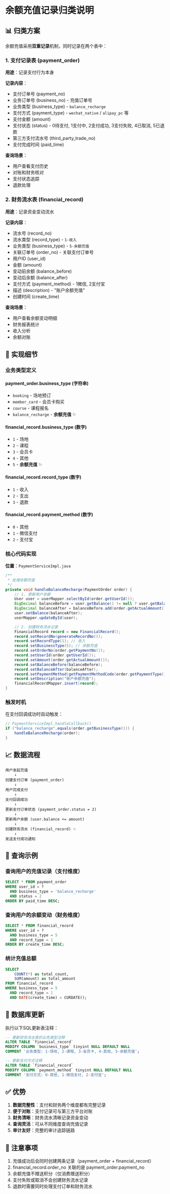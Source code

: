 # 余额充值记录归类说明

## 📊 归类方案

余额充值采用**双重记录**机制，同时记录在两个表中：

### 1. 支付记录表 (payment_order)
**用途**：记录支付行为本身

**记录内容**：
- 支付订单号 (payment_no)
- 业务订单号 (business_no) - 充值订单号
- 业务类型 (business_type) - `balance_recharge`
- 支付方式 (payment_type) - `wechat_native` / `alipay_pc` 等
- 支付金额 (amount)
- 支付状态 (status) - 0待支付, 1支付中, 2支付成功, 3支付失败, 4已取消, 5已退款
- 第三方支付流水号 (third_party_trade_no)
- 支付完成时间 (paid_time)

**查询场景**：
- 用户查看支付历史
- 对账和财务核对
- 支付状态追踪
- 退款处理

### 2. 财务流水表 (financial_record)
**用途**：记录资金变动流水

**记录内容**：
- 流水号 (record_no)
- 流水类型 (record_type) - `1-收入`
- 业务类型 (business_type) - `5-余额充值`
- 关联订单号 (order_no) - 关联支付订单号
- 用户ID (user_id)
- 金额 (amount)
- 变动前余额 (balance_before)
- 变动后余额 (balance_after)
- 支付方式 (payment_method) - 1微信, 2支付宝
- 描述 (description) - "账户余额充值"
- 创建时间 (create_time)

**查询场景**：
- 用户查看余额变动明细
- 财务报表统计
- 收入分析
- 余额对账

## 🔧 实现细节

### 业务类型定义

#### payment_order.business_type (字符串)
- `booking` - 场地预订
- `member_card` - 会员卡购买
- `course` - 课程报名
- `balance_recharge` - **余额充值** ✨

#### financial_record.business_type (数字)
- `1` - 场地
- `2` - 课程
- `3` - 会员卡
- `4` - 其他
- `5` - **余额充值** ✨

#### financial_record.record_type (数字)
- `1` - 收入
- `2` - 支出
- `3` - 退款

#### financial_record.payment_method (数字)
- `0` - 其他
- `1` - 微信支付
- `2` - 支付宝

### 核心代码实现

**位置**：`PaymentServiceImpl.java`

```java
/**
 * 处理余额充值
 */
private void handleBalanceRecharge(PaymentOrder order) {
    // 1. 更新用户余额
    User user = userMapper.selectById(order.getUserId());
    BigDecimal balanceBefore = user.getBalance() != null ? user.getBalance() : BigDecimal.ZERO;
    BigDecimal balanceAfter = balanceBefore.add(order.getActualAmount());
    user.setBalance(balanceAfter);
    userMapper.updateById(user);

    // 2. 创建财务流水记录
    FinancialRecord record = new FinancialRecord();
    record.setRecordNo(generateRecordNo());
    record.setRecordType(1); // 收入
    record.setBusinessType(5); // 余额充值
    record.setOrderNo(order.getPaymentNo());
    record.setUserId(order.getUserId());
    record.setAmount(order.getActualAmount());
    record.setBalanceBefore(balanceBefore);
    record.setBalanceAfter(balanceAfter);
    record.setPaymentMethod(getPaymentMethodCode(order.getPaymentType()));
    record.setDescription("账户余额充值");
    financialRecordMapper.insert(record);
}
```

### 触发时机

在支付回调成功时自动触发：

```java
// PaymentServiceImpl.handleCallback()
if ("balance_recharge".equals(order.getBusinessType())) {
    handleBalanceRecharge(order);
}
```

## 📈 数据流程

```
用户发起充值
    ↓
创建支付订单 (payment_order)
    ↓
用户完成支付
    ↓
支付回调成功
    ↓
更新支付订单状态 (payment_order.status = 2)
    ↓
更新用户余额 (user.balance += amount)
    ↓
创建财务流水 (financial_record) ✨
    ↓
发送支付成功通知
```

## 🎯 查询示例

### 查询用户的充值记录（支付维度）
```sql
SELECT * FROM payment_order
WHERE user_id = ?
  AND business_type = 'balance_recharge'
  AND status = 2
ORDER BY paid_time DESC;
```

### 查询用户的余额变动（财务维度）
```sql
SELECT * FROM financial_record
WHERE user_id = ?
  AND business_type = 5
  AND record_type = 1
ORDER BY create_time DESC;
```

### 统计充值总额
```sql
SELECT
    COUNT(*) as total_count,
    SUM(amount) as total_amount
FROM financial_record
WHERE business_type = 5
  AND record_type = 1
  AND DATE(create_time) = CURDATE();
```

## 🔄 数据库更新

执行以下SQL更新表注释：

```sql
-- 更新财务流水表的业务类型注释
ALTER TABLE `financial_record`
MODIFY COLUMN `business_type` tinyint NULL DEFAULT NULL
COMMENT '业务类型: 1-场地, 2-课程, 3-会员卡, 4-其他, 5-余额充值';

-- 更新支付方式注释
ALTER TABLE `financial_record`
MODIFY COLUMN `payment_method` tinyint NULL DEFAULT NULL
COMMENT '支付方式: 0-其他, 1-微信支付, 2-支付宝';
```

## ✅ 优势

1. **数据完整性**：支付和财务两个维度都有完整记录
2. **便于对账**：支付记录可与第三方平台对账
3. **财务清晰**：财务流水清晰记录资金变动
4. **查询灵活**：可从不同维度查询充值记录
5. **审计友好**：完整的审计追踪链路

## 📝 注意事项

1. 充值成功后会同时创建两条记录（payment_order + financial_record）
2. financial_record.order_no 关联的是 payment_order.payment_no
3. 余额充值不赠送积分（仅消费赠送积分）
4. 支付失败或取消不会创建财务流水记录
5. 退款时需要同时处理支付订单和财务流水
